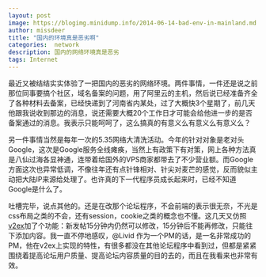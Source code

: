 ```yaml
---
layout: post
image: https://blogimg.minidump.info/2014-06-14-bad-env-in-mainland.md
author: missdeer
title: "国内的环境真是恶劣啊"
categories:  network
description: 国内的网络环境真是恶劣
tags: Internet
---
```

最近又被结结实实体验了一把国内的恶劣的网络环境。两件事情，一件还是说之前那位同事要搞个社区，域名备案的问题，用了阿里云的主机，然后说已经准备齐全了各种材料去备案，已经快递到了河南省内某处，过了大概快3个星期了，前几天他跟我说收到那边的消息，说还需要大概20个工作日才可能会给他进一步的是否备案通过的消息。我表示只能呵呵了，这么搞真的有意义么有意义么有意义么？

另一件事情当然是每年一次的5.35网络大清洗活动。今年的针对对象是老对头Google，这次是Google服务全线瘫痪，当然上有政策下有对策，网上各种方法真是八仙过海各显神通，连带着给国外的VPS商家都带去了不少营业额。而Google方面这次也异常低调，不像往年还有点针锋相对、针尖对麦芒的感觉，反而貌似主动把大陆IP来源给处理了。也许真的下一代程序员成长起来时，已经不知道Google是什么了。

吐槽完毕，说点其他的。还是在改那个论坛程序，不会前端的表示很无奈，不光是css布局之类的不会，还有session，cookie之类的概念也不懂。这几天又仿照[v2ex](http://www.v2ex.com)加了个功能：新发帖15分钟内仍然可以修改，15分钟后不能再修改，只能往下添加内容。我一直不停地感叹，@Livid 作为一个PM的话，是一名非常成功的PM，他在v2ex上实现的特性，有很多都没在其他论坛程序中看到过，但都是紧紧围绕着提高论坛用户质量、提高论坛内容质量的目的去的，而且在我看来也非常有效。
